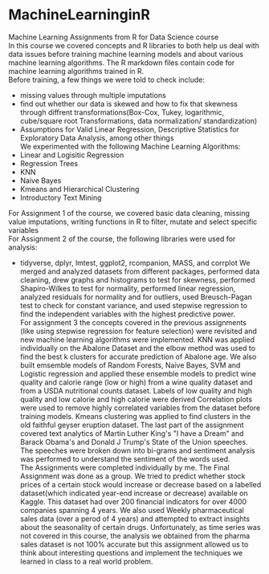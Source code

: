 # MachineLearninginR
Machine Learning Assignments from R for Data Science course
\
In this course we covered concepts and R libraries to both help us deal with data issues before training machine learning models and about various machine learning algorithms. The R markdown files contain code for machine learning algorithms trained in R.
\
Before training, a few things we were told to check include:
* missing values through multiple imputations
* find out whether our data is skewed and how to fix that skewness through diffrent transformations(Box-Cox, Tukey, logarithmic, cube/square root Transformations, data normalization/ standardization)
* Assumptions for Valid Linear Regression, Descriptive Statistics for Exploratory Data Analysis, among other things
\
We experimented with the following Machine Learning Algorithms:
* Linear and Logisitic Regression
* Regression Trees
* KNN
* Naive Bayes
* Kmeans and Hierarchical Clustering
* Introductory Text Mining

For Assignment 1 of the course, we covered basic data cleaning, missing value imputations, writing functions in R to filter, mutate and select specific variables
\
For Assignment 2 of the course, the following libraries were used for analysis:
* tidyverse, dplyr, lmtest, ggplot2, rcompanion, MASS, and corrplot
We merged and analyzed datasets from different packages, performed data cleaning, drew graphs and histograms to test for skewness, performed Shapiro-Wilkes to test for normality, performed linear regression, analyzed residuals for normality and for outliers, used Breusch-Pagan test to check for constant variance, and used stepwise regression to find the independent variables with the highest predictive power.
\
For assignment 3 the concepts covered in the previous assignments (like using stepwise regression for feature selection) were revisited and new machine learning algorithms were implemented. KNN was applied individually on the Abalone Dataset and the elbow method was used to find the best k clusters for accurate prediction of Abalone age. We also built emsemble models of Random Forests, Naive Bayes, SVM and Logistic regression and applied these ensemble models to predict wine quality and calorie range (low or high) from a wine quality dataset and from a USDA nutritional counts dataset. Labels of low quality and high quality and low calorie and high calorie were derived Correlation plots were used to remove highly correlated variables from the dataset before training models. Kmeans clustering was applied to find clusters in the old faithful geyser eruption dataset. The last part of the assignment covered text analytics of Martin Luther King's "I have a Dream" and Barack Obama's and Donald J Trump's State of the Union speeches. The speeches were broken down into bi-grams and sentiment analysis was performed to understand the sentiment of the words used.
\
The Assignments were completed individually by me. The Final Assignment was done as a group. We tried to predict whether stock prices of a certain stock would increase or decrease based on a labelled dataset(which indicated year-end increase or decrease) available on Kaggle. This dataset had over 200 financial indicators for over 4000 companies spanning 4 years. We also used Weekly pharmaceutical sales data (over a perod of 4 years) and attempted to extract insights about the seasonality of certain drugs. Unfortunately, as time series was not covered in this course, the analysis we obtained from the pharma sales dataset is not 100% accurate but this assignment allowed us to think about interesting questions and implement the techniques we learned in class to a real world problem.
